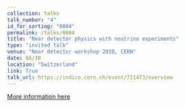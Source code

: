 ```yaml
---
collection: talks
talk_number: "4"
id_for_sorting: "0004"
permalink: /talks/0004
title: "Near detector physics with neutrino experiments" 
type: "invited talk"
venue: "Near detector workshop 2018, CERN"
date: 06/18
location: "Switzerland"
link: True 
talk_url: https://indico.cern.ch/event/721473/overview 
---
```


[More information here](https://indico.cern.ch/event/721473/overview)
